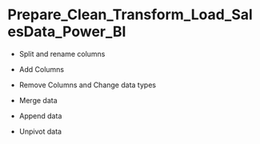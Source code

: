 # Prepare_Clean_Transform_Load_SalesData_Power_BI



* Split and rename columns

* Add Columns

* Remove Columns and Change data types

* Merge data

* Append data

* Unpivot data
